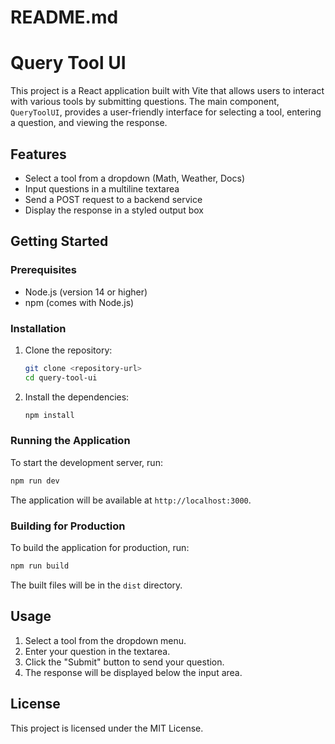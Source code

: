 # README.md

# Query Tool UI

This project is a React application built with Vite that allows users to interact with various tools by submitting questions. The main component, `QueryToolUI`, provides a user-friendly interface for selecting a tool, entering a question, and viewing the response.

## Features

- Select a tool from a dropdown (Math, Weather, Docs)
- Input questions in a multiline textarea
- Send a POST request to a backend service
- Display the response in a styled output box

## Getting Started

### Prerequisites

- Node.js (version 14 or higher)
- npm (comes with Node.js)

### Installation

1. Clone the repository:

   ```bash
   git clone <repository-url>
   cd query-tool-ui
   ```

2. Install the dependencies:

   ```bash
   npm install
   ```

### Running the Application

To start the development server, run:

```bash
npm run dev
```

The application will be available at `http://localhost:3000`.

### Building for Production

To build the application for production, run:

```bash
npm run build
```

The built files will be in the `dist` directory.

## Usage

1. Select a tool from the dropdown menu.
2. Enter your question in the textarea.
3. Click the "Submit" button to send your question.
4. The response will be displayed below the input area.

## License

This project is licensed under the MIT License.

